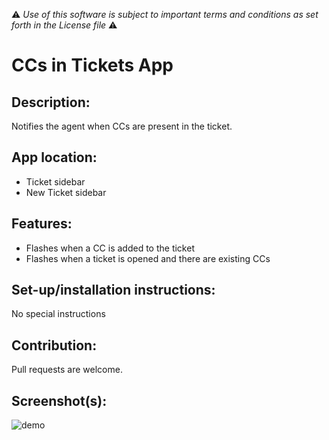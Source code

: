 :warning: *Use of this software is subject to important terms and conditions as set forth in the License file* :warning:

# CCs in Tickets App

## Description:

Notifies the agent when CCs are present in the ticket.

## App location:

* Ticket sidebar
* New Ticket sidebar

## Features:

* Flashes when a CC is added to the ticket
* Flashes when a ticket is opened and there are existing CCs

## Set-up/installation instructions:

No special instructions

## Contribution:

Pull requests are welcome.

## Screenshot(s):

![demo](https://raw.github.com/zendesklabs/ccs_in_tickets/master/assets/demo.gif)

